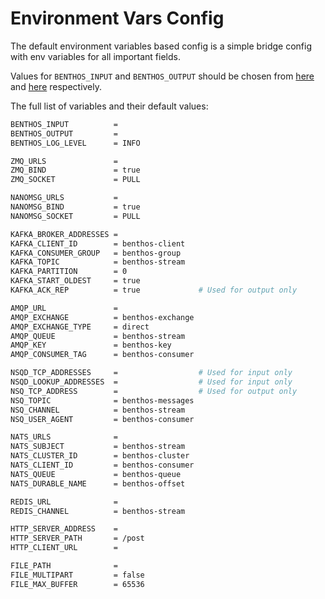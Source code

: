 Environment Vars Config
=======================

The default environment variables based config is a simple bridge config with
env variables for all important fields.

Values for `BENTHOS_INPUT` and `BENTHOS_OUTPUT` should be chosen from [here][0]
and [here][1] respectively.

The full list of variables and their default values:

``` sh
BENTHOS_INPUT          =
BENTHOS_OUTPUT         =
BENTHOS_LOG_LEVEL      = INFO

ZMQ_URLS               =
ZMQ_BIND               = true
ZMQ_SOCKET             = PULL

NANOMSG_URLS           =
NANOMSG_BIND           = true
NANOMSG_SOCKET         = PULL

KAFKA_BROKER_ADDRESSES =
KAFKA_CLIENT_ID        = benthos-client
KAFKA_CONSUMER_GROUP   = benthos-group
KAFKA_TOPIC            = benthos-stream
KAFKA_PARTITION        = 0
KAFKA_START_OLDEST     = true
KAFKA_ACK_REP          = true             # Used for output only

AMQP_URL               =
AMQP_EXCHANGE          = benthos-exchange
AMQP_EXCHANGE_TYPE     = direct
AMQP_QUEUE             = benthos-stream
AMQP_KEY               = benthos-key
AMQP_CONSUMER_TAG      = benthos-consumer

NSQD_TCP_ADDRESSES     =                  # Used for input only
NSQD_LOOKUP_ADDRESSES  =                  # Used for input only
NSQ_TCP_ADDRESS        =                  # Used for output only
NSQ_TOPIC              = benthos-messages
NSQ_CHANNEL            = benthos-stream
NSQ_USER_AGENT         = benthos-consumer

NATS_URLS              =
NATS_SUBJECT           = benthos-stream
NATS_CLUSTER_ID        = benthos-cluster
NATS_CLIENT_ID         = benthos-consumer
NATS_QUEUE             = benthos-queue
NATS_DURABLE_NAME      = benthos-offset

REDIS_URL              =
REDIS_CHANNEL          = benthos-stream

HTTP_SERVER_ADDRESS    =
HTTP_SERVER_PATH       = /post
HTTP_CLIENT_URL        =

FILE_PATH              =
FILE_MULTIPART         = false
FILE_MAX_BUFFER        = 65536
```

[0]: ../../resources/docs/inputs/list.md
[1]: ../../resources/docs/outputs/list.md
